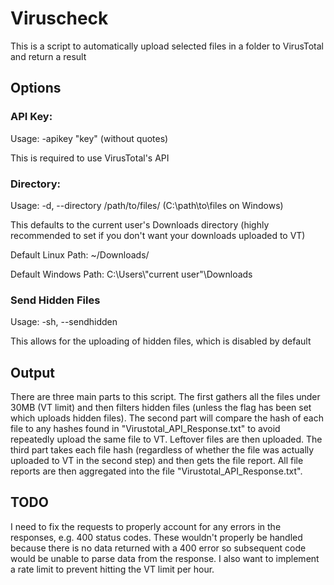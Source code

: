 # Viruscheck
This is a script to automatically upload selected files in a folder to VirusTotal and return a result

## Options
### API Key:
Usage: -apikey "key" (without quotes)

This is required to use VirusTotal's API

### Directory:
Usage: -d, --directory /path/to/files/ (C:\path\to\files on Windows)

This defaults to the current user's Downloads directory (highly recommended to set if you don't want your downloads uploaded to VT)

Default Linux Path: ~/Downloads/

Default Windows Path: C:\Users\\"current user"\Downloads

### Send Hidden Files
Usage: -sh, --sendhidden

This allows for the uploading of hidden files, which is disabled by default

## Output
There are three main parts to this script. The first gathers all the files under 30MB (VT limit) and then filters hidden files (unless the flag has been set which uploads hidden files). The second part will compare the hash of each file to any hashes found in "Virustotal_API_Response.txt" to avoid repeatedly upload the same file to VT. Leftover files are then uploaded. The third part takes each file hash (regardless of whether the file was actually uploaded to VT in the second step) and then gets the file report. All file reports are then aggregated into the file "Virustotal_API_Response.txt". 

## TODO
I need to fix the requests to properly account for any errors in the responses, e.g. 400 status codes. These wouldn't properly be handled because there is no data returned with a 400 error so subsequent code would be unable to parse data from the response. I also want to implement a rate limit to prevent hitting the VT limit per hour.